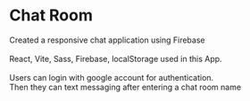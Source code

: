 # Chat Room

Created a responsive chat application using Firebase <br/>
<br/>
React, Vite, Sass, Firebase, localStorage used in this App.<br/>
<br/>
Users can login with google account for authentication. <br/>
Then they can text messaging after entering a chat room name<br/>
<br/>
